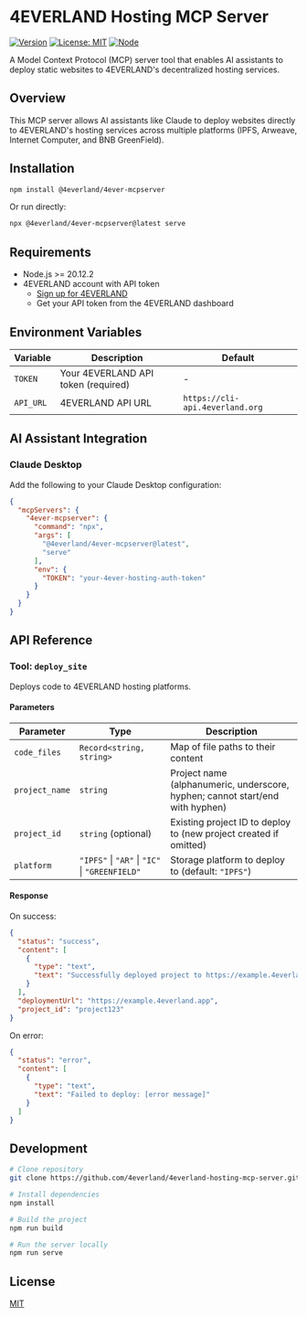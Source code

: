 # 4EVERLAND Hosting MCP Server

[![Version](https://img.shields.io/badge/version-0.1.2-blue.svg)](https://www.npmjs.com/package/@4everland/4ever-mcpserver)
[![License: MIT](https://img.shields.io/badge/License-MIT-yellow.svg)](https://opensource.org/licenses/MIT)
[![Node](https://img.shields.io/badge/node-%3E%3D20.12.2-green.svg)](https://nodejs.org/)

A Model Context Protocol (MCP) server tool that enables AI assistants to deploy static websites to 4EVERLAND's
decentralized hosting services.

## Overview

This MCP server allows AI assistants like Claude to deploy websites directly to 4EVERLAND's hosting services across
multiple platforms (IPFS, Arweave, Internet Computer, and BNB GreenField).

## Installation

```bash
npm install @4everland/4ever-mcpserver
```

Or run directly:

```bash
npx @4everland/4ever-mcpserver@latest serve
```

## Requirements

- Node.js >= 20.12.2
- 4EVERLAND account with API token
    - [Sign up for 4EVERLAND](https://4everland.org/hosting)
    - Get your API token from the 4EVERLAND dashboard

## Environment Variables

| Variable  | Description                         | Default                         |
|-----------|-------------------------------------|---------------------------------|
| `TOKEN`   | Your 4EVERLAND API token (required) | -                               |
| `API_URL` | 4EVERLAND API URL                   | `https://cli-api.4everland.org` |

## AI Assistant Integration

### Claude Desktop

Add the following to your Claude Desktop configuration:

```json
{
  "mcpServers": {
    "4ever-mcpserver": {
      "command": "npx",
      "args": [
        "@4everland/4ever-mcpserver@latest",
        "serve"
      ],
      "env": {
        "TOKEN": "your-4ever-hosting-auth-token"
      }
    }
  }
}
```

## API Reference

### Tool: `deploy_site`

Deploys code to 4EVERLAND hosting platforms.

#### Parameters

| Parameter      | Type                                           | Description                                                                   |
|----------------|------------------------------------------------|-------------------------------------------------------------------------------|
| `code_files`   | `Record<string, string>`                       | Map of file paths to their content                                            |
| `project_name` | `string`                                       | Project name (alphanumeric, underscore, hyphen; cannot start/end with hyphen) |
| `project_id`   | `string` (optional)                            | Existing project ID to deploy to (new project created if omitted)             |
| `platform`     | `"IPFS"` \| `"AR"` \| `"IC"` \| `"GREENFIELD"` | Storage platform to deploy to (default: `"IPFS"`)                             |

#### Response

On success:

```json
{
  "status": "success",
  "content": [
    {
      "type": "text",
      "text": "Successfully deployed project to https://example.4everland.app"
    }
  ],
  "deploymentUrl": "https://example.4everland.app",
  "project_id": "project123"
}
```

On error:

```json
{
  "status": "error",
  "content": [
    {
      "type": "text",
      "text": "Failed to deploy: [error message]"
    }
  ]
}
```

## Development

```bash
# Clone repository
git clone https://github.com/4everland/4everland-hosting-mcp-server.git

# Install dependencies
npm install

# Build the project
npm run build

# Run the server locally
npm run serve
```

## License

[MIT](LICENSE)